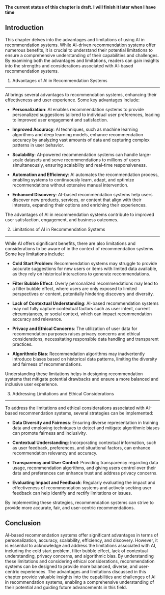 **The current status of this chapter is draft. I will finish it later when I have time**

Introduction
------------

This chapter delves into the advantages and limitations of using AI in recommendation systems. While AI-driven recommendation systems offer numerous benefits, it is crucial to understand their potential limitations to ensure a comprehensive understanding of their capabilities and challenges. By examining both the advantages and limitations, readers can gain insights into the strengths and considerations associated with AI-based recommendation systems.

1. Advantages of AI in Recommendation Systems
---------------------------------------------

AI brings several advantages to recommendation systems, enhancing their effectiveness and user experience. Some key advantages include:

* **Personalization**: AI enables recommendation systems to provide personalized suggestions tailored to individual user preferences, leading to improved user engagement and satisfaction.

* **Improved Accuracy**: AI techniques, such as machine learning algorithms and deep learning models, enhance recommendation accuracy by analyzing vast amounts of data and capturing complex patterns in user behavior.

* **Scalability**: AI-powered recommendation systems can handle large-scale datasets and serve recommendations to millions of users simultaneously, ensuring scalability and real-time responsiveness.

* **Automation and Efficiency**: AI automates the recommendation process, enabling systems to continuously learn, adapt, and optimize recommendations without extensive manual intervention.

* **Enhanced Discovery**: AI-based recommendation systems help users discover new products, services, or content that align with their interests, expanding their options and enriching their experiences.

The advantages of AI in recommendation systems contribute to improved user satisfaction, engagement, and business outcomes.

2. Limitations of AI in Recommendation Systems
----------------------------------------------

While AI offers significant benefits, there are also limitations and considerations to be aware of in the context of recommendation systems. Some key limitations include:

* **Cold Start Problem**: Recommendation systems may struggle to provide accurate suggestions for new users or items with limited data available, as they rely on historical interactions to generate recommendations.

* **Filter Bubble Effect**: Overly personalized recommendations may lead to a filter bubble effect, where users are only exposed to limited perspectives or content, potentially hindering discovery and diversity.

* **Lack of Contextual Understanding**: AI-based recommendation systems may not fully capture contextual factors such as user intent, current circumstances, or social context, which can impact recommendation accuracy and relevance.

* **Privacy and Ethical Concerns**: The utilization of user data for recommendation purposes raises privacy concerns and ethical considerations, necessitating responsible data handling and transparent practices.

* **Algorithmic Bias**: Recommendation algorithms may inadvertently introduce biases based on historical data patterns, limiting the diversity and fairness of recommendations.

Understanding these limitations helps in designing recommendation systems that mitigate potential drawbacks and ensure a more balanced and inclusive user experience.

3. Addressing Limitations and Ethical Considerations
----------------------------------------------------

To address the limitations and ethical considerations associated with AI-based recommendation systems, several strategies can be implemented:

* **Data Diversity and Fairness**: Ensuring diverse representation in training data and employing techniques to detect and mitigate algorithmic biases can promote fairness and inclusivity.

* **Contextual Understanding**: Incorporating contextual information, such as user feedback, preferences, and situational factors, can enhance recommendation relevancy and accuracy.

* **Transparency and User Control**: Providing transparency regarding data usage, recommendation algorithms, and giving users control over their data and preferences can enhance trust and address privacy concerns.

* **Evaluating Impact and Feedback**: Regularly evaluating the impact and effectiveness of recommendation systems and actively seeking user feedback can help identify and rectify limitations or issues.

By implementing these strategies, recommendation systems can strive to provide more accurate, fair, and user-centric recommendations.

Conclusion
----------

AI-based recommendation systems offer significant advantages in terms of personalization, accuracy, scalability, efficiency, and discovery. However, it is essential to acknowledge and address the limitations associated with AI, including the cold start problem, filter bubble effect, lack of contextual understanding, privacy concerns, and algorithmic bias. By understanding these limitations and considering ethical considerations, recommendation systems can be designed to provide more balanced, diverse, and user-centric experiences. The advantages and limitations discussed in this chapter provide valuable insights into the capabilities and challenges of AI in recommendation systems, enabling a comprehensive understanding of their potential and guiding future advancements in this field.
